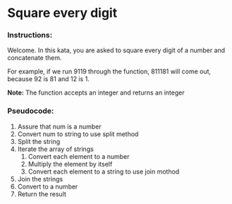 # Square every digit

### Instructions:

Welcome. In this kata, you are asked to square every digit of a number and concatenate them.

For example, if we run 9119 through the function, 811181 will come out, because 92 is 81 and 12 is 1.

**Note:** The function accepts an integer and returns an integer

### Pseudocode:

1. Assure that num is a number
2. Convert num to string to use split method
3. Split the string
4. Iterate the array of strings
   1. Convert each element to a number
   2. Multiply the element by itself
   3. Convert each element to a string to use join mothod
5. Join the strings
6. Convert to a number
7. Return the result
